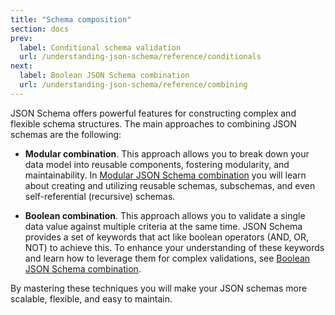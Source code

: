```yaml
---
title: "Schema composition"
section: docs
prev: 
  label: Conditional schema validation
  url: /understanding-json-schema/reference/conditionals
next: 
  label: Boolean JSON Schema combination
  url: /understanding-json-schema/reference/combining
---
```


JSON Schema offers powerful features for constructing complex and flexible schema structures. The main approaches to combining JSON schemas are the following: 

- **Modular combination**. This approach allows you to break down your data model into reusable components, fostering modularity, and maintainability. In [Modular JSON Schema combination](../../understanding-json-schema/structuring) you will learn about creating and utilizing reusable schemas, subschemas, and even self-referential (recursive) schemas. 

- **Boolean combination**. This approach allows you to validate a single data value against multiple criteria at the same time. JSON Schema provides a set of keywords that act like boolean operators (AND, OR, NOT) to achieve this. To enhance your understanding of these keywords and learn how to leverage them for complex validations, see [Boolean JSON Schema combination](../../understanding-json-schema/reference/combining). 

By mastering these techniques you will make your JSON schemas more scalable, flexible, and easy to maintain.